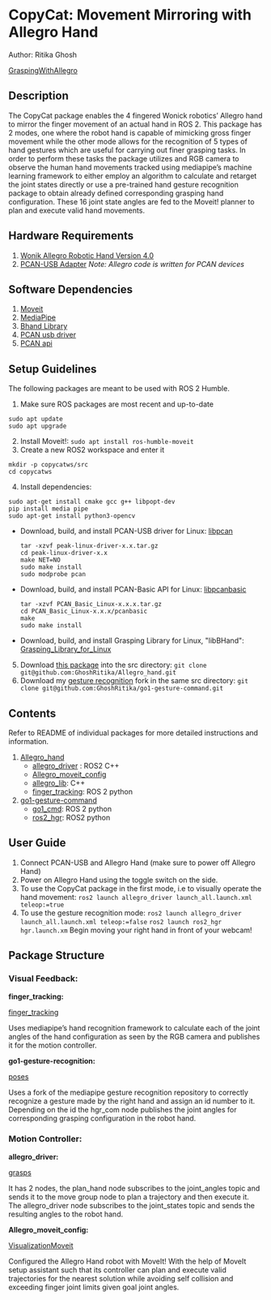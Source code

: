 # CopyCat: Movement Mirroring with Allegro Hand
Author: Ritika Ghosh

[GraspingWithAllegro](https://user-images.githubusercontent.com/60728026/226075105-37d79943-52b6-4db4-8c63-c11b21a8843d.mp4)

## **Description**
The CopyCat package enables the 4 fingered Wonick robotics’ Allegro hand to mirror the finger movement of an actual hand in ROS 2. This package has 2 modes, one where the robot hand is capable of mimicking gross finger movement while the other mode allows for the recognition of 5 types of hand gestures which are useful for carrying out finer grasping tasks. In order to perform these tasks the package utilizes and RGB camera to observe the human hand movements tracked using mediapipe’s machine learning framework to either employ an algorithm to calculate and retarget the joint states directly or use a pre-trained hand gesture recognition package to obtain already defined corresponding grasping hand configuration. These 16 joint state angles are fed to the Moveit! planner to plan and execute valid hand movements.

## **Hardware Requirements**
1. [Wonik Allegro Robotic Hand Version 4.0](http://wiki.wonikrobotics.com/AllegroHandWiki/index.php/Allegro_Hand_v4.0)
2. [PCAN-USB Adapter](https://www.peak-system.com/PCAN-USB.199.0.html?&L=1)
*Note: Allegro code is written for PCAN devices*

## **Software Dependencies**
1. [Moveit](https://moveit.picknik.ai/humble/index.html)
2. [MediaPipe](https://google.github.io/mediapipe/solutions/hands.html)
3. [Bhand Library](http://wiki.wonikrobotics.com/AllegroHandWiki/index.php/Grasping_Library_for_Linux)
4. [PCAN usb driver](http://www.peak-system.com/fileadmin/media/linux/index.htm#download)
5. [PCAN api](https://www.peak-system.com/Software-APIs.305.0.html?&L=1)

## **Setup Guidelines**
The following packages are meant to be used with ROS 2 Humble.
1. Make sure ROS packages are most recent and up-to-date
```
sudo apt update
sudo apt upgrade
```
2. Install Moveit!: `sudo apt install ros-humble-moveit`
3. Create a new ROS2 workspace and enter it
```
mkdir -p copycatws/src 
cd copycatws
```
4. Install dependencies:
```
sudo apt-get install cmake gcc g++ libpopt-dev
pip install media pipe
sudo apt-get install python3-opencv
```
- Download, build, and install PCAN-USB driver for Linux: [libpcan](http://www.peak-system.com/fileadmin/media/linux/index.htm#download)
    ```
    tar -xzvf peak-linux-driver-x.x.tar.gz
    cd peak-linux-driver-x.x
    make NET=NO
    sudo make install
    sudo modprobe pcan
    ```
- Download, build, and install PCAN-Basic API for Linux: [libpcanbasic](https://www.peak-system.com/Software-APIs.305.0.html?&L=1)
    ```
    tar -xzvf PCAN_Basic_Linux-x.x.x.tar.gz
    cd PCAN_Basic_Linux-x.x.x/pcanbasic
    make
    sudo make install
    ```
- Download, build, and install Grasping Library for Linux, "libBHand": [Grasping_Library_for_Linux](http://wiki.wonikrobotics.com/AllegroHandWiki/index.php/Grasping_Library_for_Linux)
5. Download [this package](https://github.com/GhoshRitika/Allegro_hand) into the src directory: `git clone git@github.com:GhoshRitika/Allegro_hand.git`
6. Download my [gesture recognition](https://github.com/GhoshRitika/go1-gesture-command) fork in the same src directory: `git clone git@github.com:GhoshRitika/go1-gesture-command.git`

## **Contents**
Refer to README of individual packages for more detailed instructions and information.
1. [Allegro_hand](https://github.com/GhoshRitika/Allegro_hand)
    - [allegro_driver](https://github.com/GhoshRitika/Allegro_hand/tree/main/allegro_driver) : ROS2 C++
    - [Allegro_moveit_config](https://github.com/GhoshRitika/Allegro_hand/tree/main/Allegro_moveit_config)
    - [allegro_lib](https://github.com/GhoshRitika/Allegro_hand/tree/main/allegro_lib): C++
    - [finger_tracking](https://github.com/GhoshRitika/Allegro_hand/tree/main/finger_tracking): ROS 2 python
2. [go1-gesture-command](https://github.com/GhoshRitika/go1-gesture-command)
    - [go1_cmd](https://github.com/GhoshRitika/go1-gesture-command/tree/main/go1_cmd): ROS 2 python
    - [ros2_hgr](https://github.com/GhoshRitika/go1-gesture-command/tree/main/ros2_hgr): ROS2 python

## **User Guide**
1. Connect PCAN-USB and Allegro Hand (make sure to power off Allegro Hand)
2. Power on Allegro Hand using the toggle switch on the side.
3. To use the CopyCat package in the first mode, i.e to visually operate the hand movement:
`ros2 launch allegro_driver launch_all.launch.xml teleop:=true`
4. To use the gesture recognition mode:
`ros2 launch allegro_driver launch_all.launch.xml teleop:=false`
`ros2 launch ros2_hgr hgr.launch.xm`
Begin moving your right hand in front of your webcam!

## **Package Structure**
### Visual Feedback: 
**finger_tracking:**

[finger_tracking](https://user-images.githubusercontent.com/60728026/226079246-2d5ffed1-a4bf-48c5-9113-4dd5e13b10ac.mp4)

Uses mediapipe’s hand recognition framework to calculate each of the joint angles of the hand configuration as seen by the RGB camera and publishes it for the motion controller.

**go1-gesture-recognition:**

[poses](https://user-images.githubusercontent.com/60728026/226079470-4d401a7c-2c1e-42e8-bd53-50abc58967b6.mp4)

Uses a fork of the mediapipe gesture recognition repository to correctly recognize a gesture made by the right hand and assign an id number to it. Depending on the id the hgr_com node publishes the joint angles for corresponding grasping configuration in the robot hand.
### Motion Controller:
**allegro_driver:**

[grasps](https://user-images.githubusercontent.com/60728026/226079436-b16fee45-a3fa-4731-a9b8-0982ae534f3a.mp4)

It has 2 nodes, the plan_hand node subscribes to the joint_angles topic and sends it to the move group node to plan a trajectory and then execute it. The allegro_driver node subscribes to the joint_states topic and sends the resulting angles to the robot hand.

**Allegro_moveit_config:**

[VisualizationMoveit](https://user-images.githubusercontent.com/60728026/226078089-c1c0e526-d210-465c-a52f-49cbffca3423.mp4)

Configured the Allegro Hand robot with MoveIt! With the help of MoveIt setup assistant such that its controller can plan and execute valid trajectories for the nearest solution while avoiding self collision and exceeding finger joint limits given goal joint angles. 

